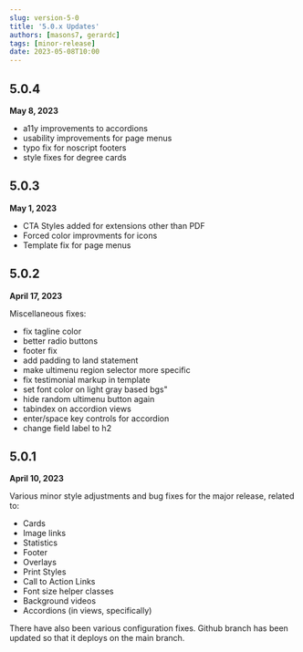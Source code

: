 ```yaml
---
slug: version-5-0
title: '5.0.x Updates'
authors: [masons7, gerardc]
tags: [minor-release]
date: 2023-05-08T10:00
---
```


## 5.0.4
**May 8, 2023**
* a11y improvements to accordions
* usability improvements for page menus
* typo fix for noscript footers
* style fixes for degree cards

## 5.0.3
**May 1, 2023**
* CTA Styles added for extensions other than PDF
* Forced color improvments for icons
* Template fix for page menus

## 5.0.2
**April 17, 2023**

Miscellaneous fixes:

* fix tagline color
* better radio buttons
* footer fix
* add padding to land statement
* make ultimenu region selector more specific
* fix testimonial markup in template
* set font color on light gray based bgs"
* hide random ultimenu button again
* tabindex on accordion views
* enter/space key controls for accordion
* change field label to h2

## 5.0.1
**April 10, 2023**

Various minor style adjustments and bug fixes for the major release, related to:

* Cards
* Image links
* Statistics
* Footer
* Overlays
* Print Styles 
* Call to Action Links
* Font size helper classes
* Background videos
* Accordions (in views, specifically)

There have also been various configuration fixes. Github branch has been updated so that it deploys on the main branch.